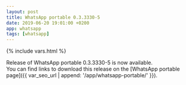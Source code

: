 ```yaml
---
layout: post
title: WhatsApp portable 0.3.3330-5
date: 2019-06-20 19:01:00 +0200
app: whatsapp
tags: [whatsapp]
---
```

{% include vars.html %}

Release of WhatsApp portable 0.3.3330-5 is now available.<br />
You can find links to download this release on the [WhatsApp portable page]({{ var_seo_url | append: '/app/whatsapp-portable/' }}).